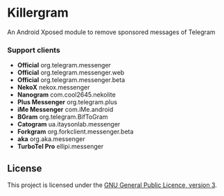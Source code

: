 # Killergram

An Android Xposed module to remove sponsored messages of Telegram

### Support clients

- **Official** org.telegram.messenger
- **Official** org.telegram.messenger.web
- **Official** org.telegram.messenger.beta
- **NekoX** nekox.messenger
- **Nanogram** com.cool2645.nekolite
- **Plus Messenger** org.telegram.plus
- **iMe Messenger** com.iMe.android
- **BGram** org.telegram.BifToGram
- **Catogram** ua.itaysonlab.messenger
- **Forkgram** org.forkclient.messenger.beta
- **aka** org.aka.messenger
- **TurboTel Pro** ellipi.messenger

## License

This project is licensed under the [GNU General Public Licence, version 3](https://choosealicense.com/licenses/gpl-3.0/).
